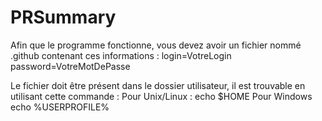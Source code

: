 # PRSummary

Afin que le programme fonctionne, vous devez avoir un fichier nommé .github contenant ces informations :
login=VotreLogin
password=VotreMotDePasse

Le fichier doit être présent dans le dossier utilisateur, il est trouvable en utilisant cette commande : 
Pour Unix/Linux : 
	echo $HOME
Pour Windows
	echo %USERPROFILE%